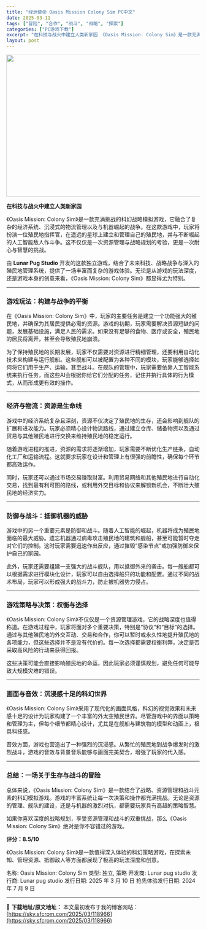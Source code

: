 ```yaml
---
title: "绿洲使命 Oasis Mission Colony Sim PC中文"
date: 2025-03-11
tags: ["冒险", "合作", "战斗", "战略", "探索"]
categories: ["PC游戏下载"]
excerpt: "在科技与战火中建立人类新家园 《Oasis Mission: Colony Sim》是一款充满挑战的科幻战略模拟游戏，它融合了复杂的经济系统、沉浸式的物流管理以及与机器崛起的战争。在这款游戏中，玩家将扮演一位殖民地指挥官，在遥远的星球上建立和管理自己的殖民地，并与不断崛起的人工智能敌人作斗争。这不仅&hellip;"
layout: post
---
```


<img class="aligncenter size-full wp-image-118967" src="https://sky.sfcrom.com/wp-content/uploads/2025/03/2025031114435665.webp" alt="" width="660" height="370" />

<strong>在科技与战火中建立人类新家园</strong>

《Oasis Mission: Colony Sim》是一款充满挑战的科幻战略模拟游戏，它融合了复杂的经济系统、沉浸式的物流管理以及与机器崛起的战争。在这款游戏中，玩家将扮演一位殖民地指挥官，在遥远的星球上建立和管理自己的殖民地，并与不断崛起的人工智能敌人作斗争。这不仅仅是一次资源管理与战略规划的考验，更是一次耐心与智慧的挑战。

由 <strong>Lunar Pug Studio</strong> 开发的这款独立游戏，结合了未来科技、战略战争与深入的殖民地管理系统，提供了一场丰富而复杂的游戏体验。无论是从游戏的玩法深度，还是游戏本身的创意来看，《Oasis Mission: Colony Sim》都显得尤为特别。

<hr />

<h3><strong>游戏玩法：构建与战争的平衡</strong></h3>
在《Oasis Mission: Colony Sim》中，玩家的主要任务是建立一个功能强大的殖民地，并确保为其居民提供必需的资源。游戏的初期，玩家需要解决资源短缺的问题，发展基础设施，满足人民的需求。如果没有足够的食物、医疗或安全，殖民地的居民将离开，甚至会导致殖民地崩溃。

为了保持殖民地的长期发展，玩家不仅需要对资源进行精细管理，还要利用自动化技术来构建与运行舰船。这些舰船可以被配置为各种不同的模块，玩家能够选择如何将它们用于生产、运输，甚至战斗。在舰队的管理中，玩家需要依靠人工智能系统来执行任务，而这些AI会根据你给它们分配的任务，记住并执行具体的行为模式，从而形成更有效的操作。

<hr />

<h3><strong>经济与物流：资源是生命线</strong></h3>
游戏中的经济系统复杂且深刻，资源不仅决定了殖民地的生存，还会影响到舰队的扩展和进攻能力。玩家必须精心设计物流路线，通过建立仓库、储备物资以及通过贸易与其他殖民地进行交换来维持殖民地的稳定运行。

随着游戏进程的推进，资源的需求将逐渐增加，玩家需要不断优化生产链条，自动化工厂和运输流程。这就要求玩家在设计和管理上有很强的前瞻性，确保每个环节都高效运作。

同时，玩家还可以通过市场交易赚取财富。利用贸易网络和其他殖民地进行自动化交易，找到最有利可图的路线，或利用外交目标和协议来解锁新机会，不断壮大殖民地的经济实力。

<hr />

<h3><strong>防御与战斗：抵御机器的威胁</strong></h3>
游戏中的另一个重要元素是防御和战斗。随着人工智能的崛起，机器将成为殖民地面临的最大威胁。遗忘机器通过病毒攻击殖民地的建筑和舰船，甚至可能暂时夺走对它们的控制。这时玩家需要迅速作出反应，通过摧毁“感染节点”或加强防御来保护自己的家园。

此外，玩家还需要组建一支强大的战斗舰队，用以抵御外来的袭击。每一艘船都可以根据需求进行模块化设计，玩家可以自由选择船只的功能和配置。通过不同的战术布局，玩家可以形成强大的战斗力，防止被机器势力侵占。

<hr />

<h3><strong>游戏策略与决策：权衡与选择</strong></h3>
《Oasis Mission: Colony Sim》不仅仅是一个资源管理游戏，它的战略深度也值得称道。在游戏过程中，玩家将面对多个重要决策，特别是“协议”和“目标”的选择。通过与其他殖民地的外交互动、交易和合作，你可以暂时或永久性地提升殖民地的各项能力，但这些选择并不是没有代价的。每一次选择都需要权衡利弊，决定是否采取高风险的行动来获得回报。

这些决策可能会直接影响殖民地的命运，因此玩家必须谨慎规划，避免任何可能导致大规模灾难的错误。

<hr />

<h3><strong>画面与音效：沉浸感十足的科幻世界</strong></h3>
《Oasis Mission: Colony Sim》采用了现代化的画面风格，科幻的视觉效果和未来感十足的设计为玩家构建了一个丰富的外太空殖民世界。尽管游戏中的界面以策略和管理为主，但每个细节都精心设计，尤其是在舰船与建筑物的模型和动画上，极具科技感。

音效方面，游戏也营造出了一种强烈的沉浸感。从繁忙的殖民地到战争爆发时的激烈战斗，游戏的音效与背景音乐能够与画面完美契合，增强了玩家的代入感。

<hr />

<h3><strong>总结：一场关于生存与战斗的冒险</strong></h3>
总体来说，《Oasis Mission: Colony Sim》是一款结合了战略、资源管理和战斗元素的科幻模拟游戏。游戏的丰富系统让每一次决策和操作都充满挑战。无论是资源的管理、舰队的建设，还是与机器的激烈对抗，都需要玩家具有高超的策略智慧。

如果你喜欢深度的战略规划，享受资源管理和战斗的双重挑战，那么《Oasis Mission: Colony Sim》绝对是你不容错过的游戏。

<strong>评分：8.5/10</strong>

《Oasis Mission: Colony Sim》是一款值得深入体验的科幻策略游戏，在探索未知、管理资源、抵御敌人等方面都展现了极高的玩法深度和创意。

名称: Oasis Mission: Colony Sim
类型: 独立, 策略
开发商: Lunar pug studio
发行商: Lunar pug studio
发行日期: 2025 年 3 月 10 日
抢先体验发行日期: 2024 年 7 月 9 日

---
📖 **下载地址/原文地址：** 本文最初发布于我的博客网站：[https://sky.sfcrom.com/2025/03/118966](https://sky.sfcrom.com/2025/03/118966)
